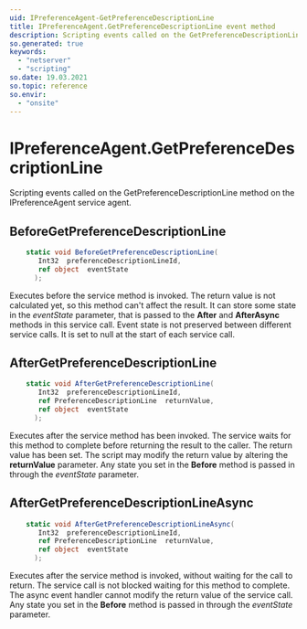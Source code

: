 ```yaml
---
uid: IPreferenceAgent-GetPreferenceDescriptionLine
title: IPreferenceAgent.GetPreferenceDescriptionLine event method
description: Scripting events called on the GetPreferenceDescriptionLine method on the IPreferenceAgent service agent.
so.generated: true
keywords:
  - "netserver"
  - "scripting"
so.date: 19.03.2021
so.topic: reference
so.envir:
  - "onsite"
---
```

# IPreferenceAgent.GetPreferenceDescriptionLine

Scripting events called on the <see cref='M:SuperOffice.CRM.Services.IPreferenceAgent.GetPreferenceDescriptionLine'>GetPreferenceDescriptionLine</see> method on the <see cref='IPreferenceAgent'>IPreferenceAgent</see>  service agent.

## BeforeGetPreferenceDescriptionLine
```cs
    static void BeforeGetPreferenceDescriptionLine(
       Int32  preferenceDescriptionLineId,
       ref object  eventState
      );
```
Executes before the service method is invoked.
The return value is not calculated yet, so this method can't affect the result.
It can store some state in the *eventState* parameter, that is passed to the **After** and **AfterAsync** methods in this service call.
Event state is not preserved between different service calls. It is set to null at the start of each service call.
## AfterGetPreferenceDescriptionLine
```cs
    static void AfterGetPreferenceDescriptionLine(
       Int32  preferenceDescriptionLineId,
       ref PreferenceDescriptionLine  returnValue,
       ref object  eventState
      );
```
Executes after the service method has been invoked. The service waits for this method to complete before returning the result to the caller.
The return value has been set. The script may modify the return value by altering the **returnValue** parameter.
Any state you set in the **Before** method is passed in through the *eventState* parameter.
## AfterGetPreferenceDescriptionLineAsync
```cs
    static void AfterGetPreferenceDescriptionLineAsync(
       Int32  preferenceDescriptionLineId,
       ref PreferenceDescriptionLine  returnValue,
       ref object  eventState
      );
```
Executes after the service method is invoked, without waiting for the call to return.
The service call is not blocked waiting for this method to complete.
The async event handler cannot modify the return value of the service call.
Any state you set in the **Before** method is passed in through the *eventState* parameter.

